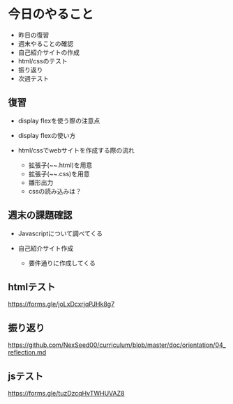 # 今日のやること
  - 昨日の復習
  - 週末やることの確認
  - 自己紹介サイトの作成
  - html/cssのテスト
  - 振り返り
  - 次週テスト

## 復習
- display flexを使う際の注意点

- display flexの使い方

- html/cssでwebサイトを作成する際の流れ
  - 拡張子(~~.html)を用意
  - 拡張子(~~.css)を用意
  - 雛形出力
  - cssの読み込みは？

## 週末の課題確認

- Javascriptについて調べてくる

- 自己紹介サイト作成
  - 要件通りに作成してくる

## htmlテスト
https://forms.gle/joLxDcxrjqPJHk8g7
   
 ## 振り返り
 https://github.com/NexSeed00/curriculum/blob/master/doc/orientation/04_reflection.md

## jsテスト
https://forms.gle/tuzDzcqHvTWHUVAZ8



